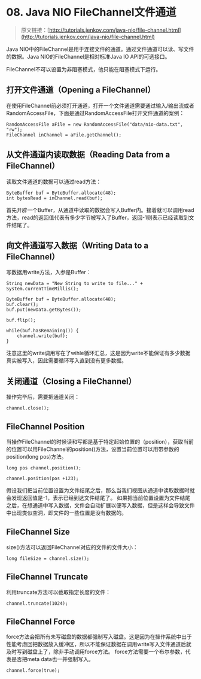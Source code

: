 # 08. Java NIO FileChannel文件通道


> 原文链接：[http://tutorials.jenkov.com/java-nio/file-channel.html](http://tutorials.jenkov.com/java-nio/file-channel.html)


<!-- toc -->
Java NIO中的FileChannel是用于连接文件的通道。通过文件通道可以读、写文件的数据。Java NIO的FileChannel是相对标准Java IO API的可选接口。

FileChannel不可以设置为非阻塞模式，他只能在阻塞模式下运行。

## 打开文件通道（Opening a FileChannel）

在使用FileChannel前必须打开通道，打开一个文件通道需要通过输入/输出流或者RandomAccessFile，下面是通过RandomAccessFile打开文件通道的案例：

```
RandomAccessFile aFile = new RandomAccessFile("data/nio-data.txt", "rw");
FileChannel inChannel = aFile.getChannel();
```

## 从文件通道内读取数据（Reading Data from a FileChannel）

读取文件通道的数据可以通过read方法：

```
ByteBuffer buf = ByteBuffer.allocate(48);
int bytesRead = inChannel.read(buf);
```

首先开辟一个Buffer，从通道中读取的数据会写入Buffer内。接着就可以调用read方法，read的返回值代表有多少字节被写入了Buffer，返回-1则表示已经读取到文件结尾了。

## 向文件通道写入数据（Writing Data to a FileChannel）

写数据用write方法，入参是Buffer：

```
String newData = "New String to write to file..." + System.currentTimeMillis();

ByteBuffer buf = ByteBuffer.allocate(48);
buf.clear();
buf.put(newData.getBytes());

buf.flip();

while(buf.hasRemaining()) {
    channel.write(buf);
}
```

注意这里的write调用写在了wihle循环汇总，这是因为write不能保证有多少数据真实被写入，因此需要循环写入直到没有更多数据。

## 关闭通道（Closing a FileChannel）

操作完毕后，需要把通道关闭：

```
channel.close();    
```

## FileChannel Position

当操作FileChannel的时候读和写都是基于特定起始位置的（position），获取当前的位置可以用FileChannel的position()方法，设置当前位置可以用带参数的position(long pos)方法。

```
long pos channel.position();

channel.position(pos +123);
```

假设我们把当前位置设置为文件结尾之后，那么当我们视图从通道中读取数据时就会发现返回值是-1，表示已经到达文件结尾了。
如果把当前位置设置为文件结尾之后，在想通道中写入数据，文件会自动扩展以便写入数据，但是这样会导致文件中出现类似空洞，即文件的一些位置是没有数据的。

## FileChannel Size

size()方法可以返回FileChannel对应的文件的文件大小：

```
long fileSize = channel.size();    
```

## FileChannel Truncate

利用truncate方法可以截取指定长度的文件：

```
channel.truncate(1024);
```

## FileChannel Force

force方法会把所有未写磁盘的数据都强制写入磁盘。这是因为在操作系统中出于性能考虑回把数据放入缓冲区，所以不能保证数据在调用write写入文件通道后就及时写到磁盘上了，除非手动调用force方法。
force方法需要一个布尔参数，代表是否把meta data也一并强制写入。

```
channel.force(true);
```